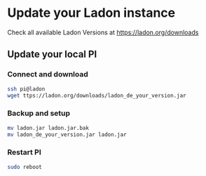 # Update your Ladon instance

Check all available Ladon Versions at https://ladon.org/downloads

## Update your local PI

### Connect and download

```bash
ssh pi@ladon
wget ttps://ladon.org/downloads/ladon_de_your_version.jar
```

### Backup and setup

```bash
mv ladon.jar ladon.jar.bak
mv ladon_de_your_version.jar ladon.jar
```

### Restart PI

```bash
sudo reboot
```
